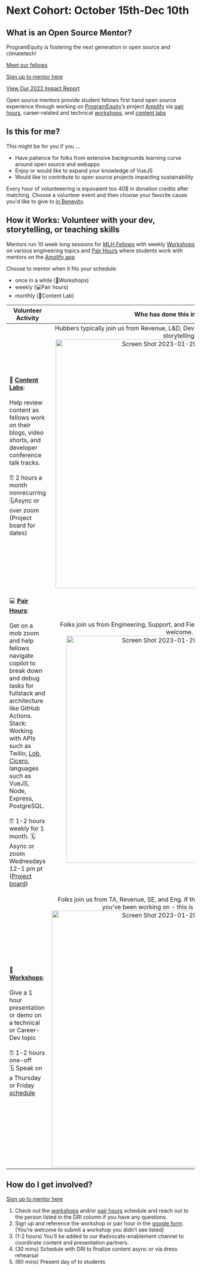 # Next Cohort: October 15th-Dec 10th

## What is an Open Source Mentor?
ProgramEquity is fostering the next generation in open source and climatetech!

[Meet our fellows](https://www.notion.so/programequity/ProgramEquity-Open-Source-Fellows-5f4dfc06109842779b81e8166c056334)

[Sign up to mentor here](https://forms.gle/ZdLDDTExwj6NrKuK8)

[View Our 2022 Impact Report](https://www.canva.com/design/DAFW7oovgdE/TTiES7OrTGG4hkeSGcofKQ/view?utm_content=DAFW7oovgdE&utm_campaign=designshare&utm_medium=link&utm_source=viewer)

Open source mentors provide student fellows first hand open source experience through working on [ProgramEquity](https://programequity.notion.site/ProgramEquity-6795c87b9a4a4eeea868294eacdb957c)’s project [Amplify](https://github.com/ProgramEquity/amplify) via [pair hours](./Pair%20Hours/README.md), career-related and technical [workshops](./Workshops/README.md), and [content labs](./Content%20Labs/README.md)

## Is this for me?

This might be for you if you ...
* Have patience for folks from extensive backgrounds learning curve around open source and webapps 
* Enjoy or would like to expand your knowledge of VueJS
* Would like to contribute to open source projects impacting sustainability 

Every hour of volunteeering is equivalent too 40$ in donation credits after matching. Choose a volunteer event and then choose your favorite cause you'd like to give to [in Benevity](https://github.com/github/octoseven-advocats/blob/main/Logging%20Benevity.md). 


## How it Works: Volunteer with your dev, storytelling, or teaching skills 

Mentors run 10 week long sessions for [MLH Fellows]() with weekly [Workshops](./Workshops/README.md) on various engineering topics and [Pair Hours](./Pair_Hours/README.md) where students work with mentors on the [Amplify app](https://github.com/ProgramEquity/amplify)

Choose to mentor when it fits your schedule:
- once in a while (🍎Workshops)
- weekly (💻Pair hours)
- monthly (🎥Content Lab)

  
| Volunteer Activity | Who has done this in the past? | Where can I follow up |
|:---:|:---:|:---:|
|<p align="left">🎥 **[Content Labs](./Content_Lab_FAQ.md)**: <br><br>Help review content as fellows work on their blogs, video shorts, and developer conference talk tracks. <br><br> ⏰ 2 hours a month nonrecurring <br>🗓Async or over zoom (Project board for dates)|Hubbers typically join us from Revenue, L&D, DevRel, and other parts of the org that love storytelling. <br><img width="663" alt="Screen Shot 2023-01-29 at 10 51 23 AM" src="https://user-images.githubusercontent.com/9143339/215349114-d2f89929-64e3-4cd6-a3a2-b53f575ecb7c.png">|Slack: [#advocats-content](https://github.slack.com/archives/C02SM5633HD) <br> [![blackgirlbytes](https://avatars.githubusercontent.com/blackgirlbytes?s=75&v=4)](https://team.githubapp.com/blackgirlbytes)<br/>[@blackgirlbytes](https://team.githubapp.com/blackgirlbytes) <br> [![ladykerr](https://avatars.githubusercontent.com/ladykerr?s=75&v=4)](https://team.githubapp.com/ladykerr)<br/>[@ladykerr](https://team.githubapp.com/ladykerr)|
|<p align="left"> 💻 **[Pair Hours](./Pair_Hours_FAQ.md)**:  <br><br>Get on a mob zoom and help fellows navigate copilot to break down and debug tasks for fullstack and architecture like GitHub Actions. Stack: Working with APIs such as Twilio, <a href="https://docs.lob.com/">Lob</a>, <a href="https://cicero.azavea.com/docs/">Cicero</a>, languages such as VueJS, Node, Express, PostgreSQL. <br><br> ⏰ 1-2 hours weekly for 1 month.  🗓 Async or zoom Wednesdays 12-1 pm pt ([Project board](https://github.com/orgs/ProgramEquity/projects/8))|Folks join us from Engineering, Support, and Field services. All engineering levels are welcome. <br> <img width="605" alt="Screen Shot 2023-01-29 at 10 41 32 AM" src="https://user-images.githubusercontent.com/9143339/215348595-9d1bbd5a-86c4-433a-a01e-d54ec0f43f06.png"> |Slack: [#pair-hour-mentors](https://github.slack.com/archives/C046T8M81B4) <br>[![wallace](https://avatars.githubusercontent.com/wallace?s=75&v=4)](https://team.githubapp.com/wallace)<br/>[@wallace](https://team.githubapp.com/wallace) <br> [![thyeggman](https://avatars.githubusercontent.com/thyeggman?s=75&v=4)](https://team.githubapp.com/thyeggman)<br/>[@thyeggman](https://team.githubapp.com/therzka)|
|<p align="left">🍎 **[Workshops](./Workshops_FAQ.md)**:<br><br>  Give a 1 hour presentation or demo on a technical or Career-Dev topic <br><br> ⏰ 1-2 hours one-off <br> 🗓 Speak on a Thursday or Friday [schedule]()| Folks join us from TA, Revenue, SE, and Eng. If theres a topic on software development you've been working on - this is a great testing ground <img width="683" alt="Screen Shot 2023-01-29 at 10 16 44 AM" src="https://user-images.githubusercontent.com/9143339/215347399-8c40622f-623d-4c8d-a320-39b30f7a4e09.png">|Slack: [#advocats-enablement](https://github.slack.com/archives/C034KFPGDLJ) <br> [![therzka](https://avatars.githubusercontent.com/therzka?s=75&v=4)](https://team.githubapp.com/therzka)<br/>[@therzka](https://team.githubapp.com/therzka)|


## How do I get involved?

[Sign up to mentor here](https://forms.gle/ZdLDDTExwj6NrKuK8)

1. Check out the [workshops](Workshops/README) and/or [pair hours](Pair_Hours/README) schedule and reach out to the person listed in the DRI column if you have any questions.
2. Sign up and reference the workshop or pair hour in the [google form](https://forms.gle/WQZsUUWP3knJTzY9A). (You’re welcome to submit a workshop you didn’t see listed)
3. (1-2 hours) You’ll be added to our #advocats-enablement channel to coordinate content and presentation partners.
4. (30 mins) Schedule with DRI to finalize content async or via dress rehearsal
5. (60 mins) Present day of to students
